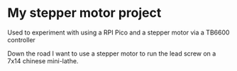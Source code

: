 # My stepper motor project
Used to experiment with using a RPI Pico and a stepper motor via a TB6600
controller

Down the road I want to use a stepper motor to run the lead screw on a 7x14 chinese
mini-lathe. 
